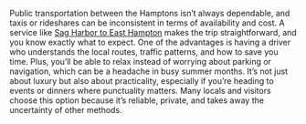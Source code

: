 Public transportation between the Hamptons isn’t always dependable, and taxis or rideshares can be inconsistent in terms of availability and cost. A service like [Sag Harbor to East Hampton](https://ewlimo.com/sag-harbor-to-east-hampton-luxury-car-service/) makes the trip straightforward, and you know exactly what to expect. One of the advantages is having a driver who understands the local routes, traffic patterns, and how to save you time. Plus, you’ll be able to relax instead of worrying about parking or navigation, which can be a headache in busy summer months. It’s not just about luxury but also about practicality, especially if you’re heading to events or dinners where punctuality matters. Many locals and visitors choose this option because it’s reliable, private, and takes away the uncertainty of other methods.